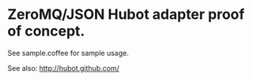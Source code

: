 # ZeroMQ/JSON Hubot adapter proof of concept.

See sample.coffee for sample usage.

See also: http://hubot.github.com/

